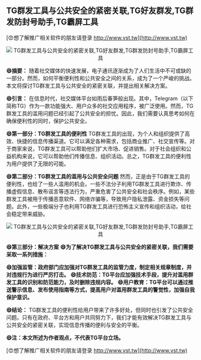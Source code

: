 ## **TG群发工具与公共安全的紧密关联,TG好友群发,TG群发防封号助手,TG霸屏工具**

[😍想了解推广相关软件的朋友请登录 http://www.vst.tw](http://www.vst.tw)

 <center><img src="https://vst.tw/MP4/tuiguang/png/2.png" alt="TG群发工具与公共安全的紧密关联,TG好友群发,TG群发防封号助手,TG霸屏工具"></center>

**😄摘要：**
随着社交媒体的快速发展，电子通讯逐渐成为了人们生活中不可或缺的一部分。然而，如何平衡便利性和公共安全之间的关系，成为了一个严峻的挑战。本文将探讨TG群发工具与公共安全的紧密关联，并提出相关解决方案。

**😄引言：**
在信息时代，社交媒体平台如雨后春笋般出现。其中，Telegram（以下简称TG）作为一款功能强大、用户众多的社交应用程序，被广泛使用。然而，TG群发工具的滥用问题已经引起了公共安全的担忧。因此，我们需要认真思考如何在确保便利性的同时，保护公共安全。

**😄第一部分：TG群发工具的便利性**
TG群发工具的出现，为个人和组织提供了高效、快捷的信息传播渠道。它可以满足各种需求，包括商业推广、社交宣传等。对于商家来说，TG群发工具可以帮助他们扩大市场、促进销售。对于社会组织和公益机构来说，它可以帮助他们传播信息、组织活动。总之，TG群发工具的便利性为用户提供了无限的可能。

**😄第二部分：TG群发工具的滥用与公共安全问题**
然而，正是由于TG群发工具的便利性，也给了一些人滥用的机会。一些不法分子利用TG群发工具进行欺诈、传播虚假信息、散布谣言等违法行为，严重危害了公共安全和社会秩序。例如，某些群发工具被用于传播恶意软件、网络诈骗等，导致用户隐私泄露、资金损失等问题。此外，一些极端分子也利用TG群发工具进行恐怖主义宣传和组织活动，给社会稳定带来威胁。

 <center><img src="https://vst.tw/MP4/tuiguang/png/1.png" alt="TG群发工具与公共安全的紧密关联,TG好友群发,TG群发防封号助手,TG霸屏工具"></center>

**😄第三部分：解决方案**
**😄为了解决TG群发工具与公共安全的紧密关联，我们需要采取一系列措施：**

**😄加强监管：政府部门应加强对TG群发工具的监管力度，制定相关规章制度，并对违规行为进行严厉打击。**
**😄技术防范：TG平台应加强技术手段，提升对滥用群发工具的识别和防范能力，及时删除违规内容。**
**😄用户教育：TG平台可以通过推送警示信息、发布使用指南等方式，提高用户对滥用群发工具的警觉性，加强自我保护意识。**

**😄结论：**
TG群发工具的便利性给用户带来了许多好处，但同时也引发了公共安全问题。只有在政府、平台方和用户共同努力下，我们才能有效解决TG群发工具与公共安全的紧密关联，实现信息传播的便利与安全的平衡。

**😄注：本文所述为作者观点，不代表TG平台立场。**

[😍想了解推广相关软件的朋友请登录 http://www.vst.tw](http://www.vst.tw)



